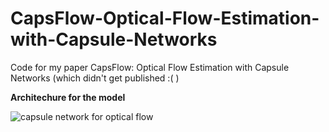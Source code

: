 # CapsFlow-Optical-Flow-Estimation-with-Capsule-Networks
Code for my paper CapsFlow: Optical Flow Estimation with Capsule Networks (which didn't get published :( )


**Architechure for the model**

![capsule network for optical flow](https://github.com/RahulSChand/CapsFlow-Optical-Flow-Estimation-with-Capsule-Networks/master/detail_image/network_arch.png?raw=true)
